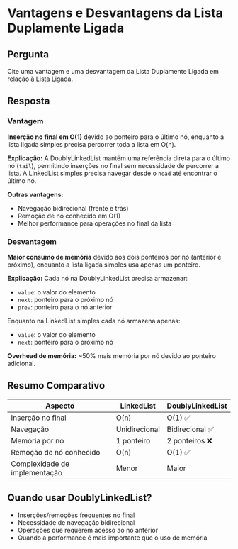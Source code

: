 # Vantagens e Desvantagens da Lista Duplamente Ligada

## Pergunta

Cite uma vantagem e uma desvantagem da Lista Duplamente Ligada em relação à Lista Ligada.

## Resposta

### Vantagem

**Inserção no final em O(1)** devido ao ponteiro para o último nó, enquanto a lista ligada simples precisa percorrer toda a lista em O(n).

**Explicação:** A DoublyLinkedList mantém uma referência direta para o último nó (`tail`), permitindo inserções no final sem necessidade de percorrer a lista. A LinkedList simples precisa navegar desde o `head` até encontrar o último nó.

**Outras vantagens:**

- Navegação bidirecional (frente e trás)
- Remoção de nó conhecido em O(1)
- Melhor performance para operações no final da lista

### Desvantagem

**Maior consumo de memória** devido aos dois ponteiros por nó (anterior e próximo), enquanto a lista ligada simples usa apenas um ponteiro.

**Explicação:** Cada nó na DoublyLinkedList precisa armazenar:

- `value`: o valor do elemento
- `next`: ponteiro para o próximo nó
- `prev`: ponteiro para o nó anterior

Enquanto na LinkedList simples cada nó armazena apenas:

- `value`: o valor do elemento
- `next`: ponteiro para o próximo nó

**Overhead de memória:** ~50% mais memória por nó devido ao ponteiro adicional.

## Resumo Comparativo

| Aspecto                       | LinkedList    | DoublyLinkedList |
| ----------------------------- | ------------- | ---------------- |
| Inserção no final             | O(n)          | O(1) ✅          |
| Navegação                     | Unidirecional | Bidirecional ✅  |
| Memória por nó                | 1 ponteiro    | 2 ponteiros ❌   |
| Remoção de nó conhecido       | O(n)          | O(1) ✅          |
| Complexidade de implementação | Menor         | Maior            |

## Quando usar DoublyLinkedList?

- Inserções/remoções frequentes no final
- Necessidade de navegação bidirecional
- Operações que requerem acesso ao nó anterior
- Quando a performance é mais importante que o uso de memória
